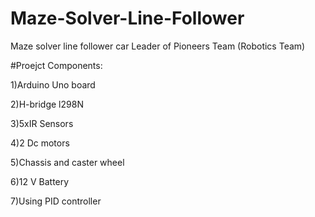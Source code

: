 # Maze-Solver-Line-Follower
Maze solver line follower car Leader of Pioneers Team (Robotics Team)

#Proejct Components:

1)Arduino Uno board

2)H-bridge l298N

3)5xIR Sensors

4)2 Dc motors

5)Chassis and caster wheel

6)12 V Battery

7)Using PID controller
